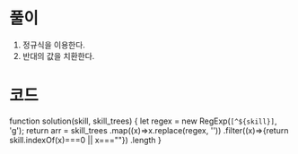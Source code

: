 # 풀이

1. 정규식을 이용한다.
2. 반대의 값을 치환한다.

# 코드

function solution(skill, skill_trees) {
let regex = new RegExp(`[^${skill}]`, 'g');
return arr =
skill_trees
.map((x)=>x.replace(regex, ''))
.filter((x)=>{return skill.indexOf(x)===0 || x===""})
.length
}

```js

```
